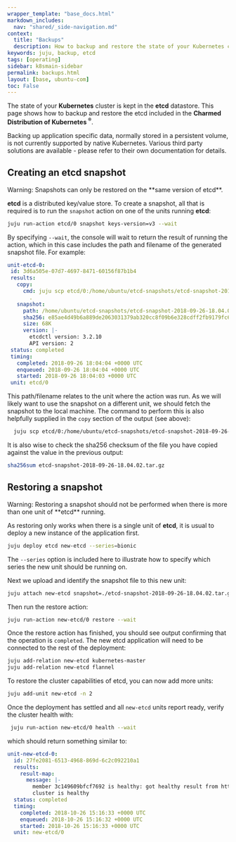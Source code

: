 ```yaml
---
wrapper_template: "base_docs.html"
markdown_includes:
  nav: "shared/_side-navigation.md"
context:
  title: "Backups"
  description: How to backup and restore the state of your Kubernetes cluster in the etcd datastore.
keywords: juju, backup, etcd
tags: [operating]
sidebar: k8smain-sidebar
permalink: backups.html
layout: [base, ubuntu-com]
toc: False
---
```


The state of your **Kubernetes** cluster is kept in the **etcd** datastore. This page shows how to backup and restore the etcd included in the **Charmed Distribution of Kubernetes <sup>&reg;</sup>**.

Backing up application specific data, normally stored in a persistent volume, is not currently supported by native Kubernetes. Various third party solutions are available -
please refer to their own documentation for details.

## Creating an **etcd** snapshot

 <div class="p-notification--warning"><p markdown="1" class="p-notification__response">
 <span class="p-notification__status">Warning:</span>
 Snapshots can only be restored on the **same version of etcd**.
  </p></div>

**etcd** is a distributed key/value store. To create a snapshot, all that is required is to run the `snapshot` action on one of the units running **etcd**:

```bash
juju run-action etcd/0 snapshot keys-version=v3 --wait
```

By specifying `--wait`, the console will wait to return the result of running the action, which in this case includes the path and filename of the generated snapshot file. For example:

```yaml
unit-etcd-0:
 id: 3d6a505e-07d7-4697-8471-60156f87b1b4
 results:
   copy:
     cmd: juju scp etcd/0:/home/ubuntu/etcd-snapshots/etcd-snapshot-2018-09-26-18.04.02.tar.gz
       .
   snapshot:
     path: /home/ubuntu/etcd-snapshots/etcd-snapshot-2018-09-26-18.04.02.tar.gz
     sha256: e85ae4d49b6a889de2063031379ab320cc8f09b6e328cdff2fb9179fc641eee9
     size: 68K
     version: |-
       etcdctl version: 3.2.10
       API version: 2
 status: completed
 timing:
   completed: 2018-09-26 18:04:04 +0000 UTC
   enqueued: 2018-09-26 18:04:04 +0000 UTC
   started: 2018-09-26 18:04:03 +0000 UTC
 unit: etcd/0
```

This path/filename relates to the unit where the action was run. As we will likely want to use the snapshot on a different unit, we should fetch the snapshot to the local machine. The command to perform this is also helpfully supplied in the `copy` section of the output (see above):

```bash
  juju scp etcd/0:/home/ubuntu/etcd-snapshots/etcd-snapshot-2018-09-26-18.04.02.tar.gz .
```

It is also wise to check the sha256 checksum of the file you have copied
against the value in the previous output:

```bash
sha256sum etcd-snapshot-2018-09-26-18.04.02.tar.gz
```

## Restoring a snapshot

<div class="p-notification--warning"><p markdown="1" class="p-notification__response">
<span class="p-notification__status">Warning:</span>
Restoring a snapshot should not be performed when there is more than one unit of **etcd** running.
 </p></div>

As restoring only works when there is a single unit of **etcd**, it is usual to deploy a new instance of the application first.

```bash
juju deploy etcd new-etcd --series=bionic
```

The `--series` option is included here to illustrate how to specify which series the new unit should be running on.

Next we upload and identify the snapshot file to this new unit:

```bash
juju attach new-etcd snapshot=./etcd-snapshot-2018-09-26-18.04.02.tar.gz
```

Then run the restore action:

```bash
juju run-action new-etcd/0 restore --wait
```

Once the restore action has finished, you should see output confirming that the operation is `completed`. The new etcd application will need to be connected to the rest of the deployment:

```bash
juju add-relation new-etcd kubernetes-master
juju add-relation new-etcd flannel
```

To restore the cluster capabilities of etcd, you can now add more units:

```bash
juju add-unit new-etcd -n 2
```

Once the deployment has settled and all `new-etcd` units report ready, verify the cluster health with:

```bash
 juju run-action new-etcd/0 health --wait
```

which should return something similar to:

```yaml
unit-new-etcd-0:
  id: 27fe2081-6513-4968-869d-6c2c092210a1
  results:
    result-map:
      message: |-
        member 3c149609bfcf7692 is healthy: got healthy result from https://172.31.18.7:2379
        cluster is healthy
  status: completed
  timing:
    completed: 2018-10-26 15:16:33 +0000 UTC
    enqueued: 2018-10-26 15:16:32 +0000 UTC
    started: 2018-10-26 15:16:33 +0000 UTC
  unit: new-etcd/0
```
